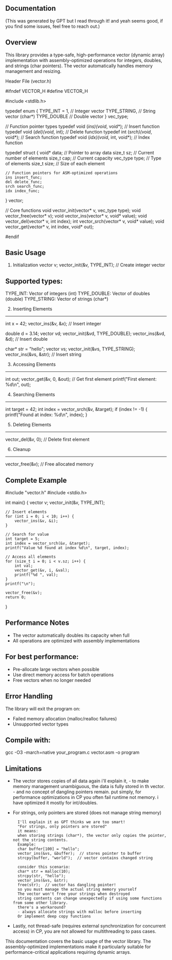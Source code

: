 Documentation 
-------------
(This was generated by GPT but I read through it! and yeah seems good, if you find some 
issues, feel free to reach out.)


Overview 
--------
This library provides a type-safe, high-performance vector (dynamic array) implementation 
with assembly-optimized operations for integers, doubles, and strings (char pointers). 
The vector automatically handles memory management and resizing.

Header File (vector.h)

#ifndef VECTOR_H
#define VECTOR_H

#include <stdlib.h>

typedef enum {
    TYPE_INT = 1,    // Integer vector
    TYPE_STRING,     // String vector (char*)
    TYPE_DOUBLE      // Double vector
} vec_type;

// Function pointer types
typedef void (*ins)(void*, void*);    // Insert function
typedef void (*del)(void*, int);      // Delete function
typedef int (*srch)(void*, void*);    // Search function
typedef void (*idx)(void*, int, void*); // Index function

typedef struct {
    void*    data;       // Pointer to array data
    size_t   sz;         // Current number of elements
    size_t   cap;        // Current capacity
    vec_type type;       // Type of elements
    size_t   size;       // Size of each element
    
    // Function pointers for ASM-optimized operations
    ins insert_func;
    del delete_func;
    srch search_func;
    idx index_func;
} vector;

// Core functions
void vector_init(vector* v, vec_type type);
void vector_free(vector* v);
void vector_ins(vector* v, void* value);
void vector_del(vector* v, int index);
int vector_srch(vector* v, void* value);
void vector_get(vector* v, int index, void* out);

#endif

Basic Usage
-----------
1. Initialization
vector v;
vector_init(&v, TYPE_INT);  // Create integer vector

Supported types:
---------------
TYPE_INT: Vector of integers (int)
TYPE_DOUBLE: Vector of doubles (double)
TYPE_STRING: Vector of strings (char*)

2. Inserting Elements
---------------------
int x = 42;
vector_ins(&v, &x);  // Insert integer

double d = 3.14;
vector vd;
vector_init(&vd, TYPE_DOUBLE);
vector_ins(&vd, &d);  // Insert double

char* str = "hello";
vector vs;
vector_init(&vs, TYPE_STRING);
vector_ins(&vs, &str);  // Insert string

3. Accessing Elements
---------------------
int out;
vector_get(&v, 0, &out);  // Get first element
printf("First element: %d\n", out);

4. Searching Elements
---------------------
int target = 42;
int index = vector_srch(&v, &target);
if (index != -1) {
    printf("Found at index: %d\n", index);
}

5. Deleting Elements
--------------------
vector_del(&v, 0);  // Delete first element

6. Cleanup
----------
vector_free(&v);  // Free allocated memory

Complete Example
----------------
#include "vector.h"
#include <stdio.h>

int main() {
    vector v;
    vector_init(&v, TYPE_INT);
    
    // Insert elements
    for (int i = 0; i < 10; i++) {
        vector_ins(&v, &i);
    }
    
    // Search for value
    int target = 5;
    int index = vector_srch(&v, &target);
    printf("Value %d found at index %d\n", target, index);
    
    // Access all elements
    for (size_t i = 0; i < v.sz; i++) {
        int val;
        vector_get(&v, i, &val);
        printf("%d ", val);
    }
    printf("\n");
    
    vector_free(&v);
    return 0;
}

Performance Notes
-----------------
- The vector automatically doubles its capacity when full
- All operations are optimized with assembly implementations

For best performance:
--------------------
- Pre-allocate large vectors when possible
- Use direct memory access for batch operations
- Free vectors when no longer needed

Error Handling
--------------
The library will exit the program on:
- Failed memory allocation (malloc/realloc failures)
- Unsupported vector types

Compile with:
-------------
gcc -O3 -march=native your_program.c vector.asm -o program

Limitations
-----------
- The vector stores copies of all data
		again i'll explain it, 
		- to make memory management unambiguous, the data is fully stored in th vector.
		- and no concept of dangling pointers remain.
		put simply, for performance optimizations in CP you often fail runtime not memory.
		i have optimized it mostly for int/doubles.  


- For strings, only pointers are stored (does not manage string memory)

		I'll explain it as GPT thinks we are too smart!
		"For strings, only pointers are stored"
		it means:
		when storing strings (char*), the vector only copies the pointer, not the string contents.
		Example:
		char buffer[100] = "hello";
		vector_ins(&vs, &buffer);  // stores pointer to buffer
		strcpy(buffer, "world");  // vector contains changed string

		consider this scenario:
		char* str = malloc(10);
		strcpy(str, "hello");
		vector_ins(&vs, &str);
		free(str);  // vector has dangling pointer!
		so you must manage the actual string memory yourself
		The vector won't free your strings when destroyed
		string contents can change unexpectedly if using some functions from some other library.
		there's a workaround?
		- always allocate strings with malloc before inserting
		Or implement deep copy functions
		
- Lastly, not thread-safe (requires external synchronization for concurrent access)
		in CP, you are not allowed for multithreading to pass cases.
		
This documentation covers the basic usage of the vector library. 
The assembly-optimized implementations make it particularly suitable 
for performance-critical applications requiring dynamic arrays.
